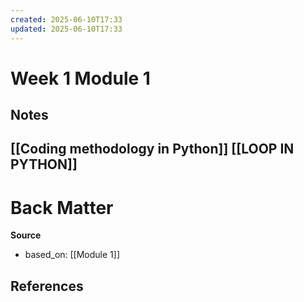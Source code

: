 ```yaml
---
created: 2025-06-10T17:33
updated: 2025-06-10T17:33
---
```

# Week 1 Module 1
## Notes
[[Coding methodology in Python]]
[[LOOP IN PYTHON]]
---
# Back Matter

**Source**
- based_on: [[Module 1]]

**References**
- 